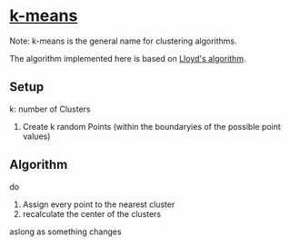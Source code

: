 # [k-means](https://en.wikipedia.org/wiki/K-means_clustering)

Note: k-means is the general name for clustering algorithms.

The algorithm implemented here is based on [Lloyd's algorithm](https://en.wikipedia.org/wiki/Lloyd%27s_algorithm).

## Setup
k: number of Clusters
1. Create k random Points (within the boundaryies of the possible point values)

## Algorithm
do

1. Assign every point to the nearest cluster
2. recalculate the center of the clusters

aslong as something changes
